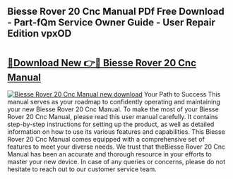 ## Biesse Rover 20 Cnc Manual PDf Free Download - Part-fQm Service Owner Guide - User Repair Edition vpxOD

# <h2><a href="http://bc6672.oget.top/?id=Biesse+Rover+20+Cnc+Manual">🔗Download New 👉🔴 Biesse Rover 20 Cnc Manual</a></h2>

[![Biesse Rover 20 Cnc Manual new download](https://i.imgur.com/5g1atiW.png)](http://bc6672.oget.top/?id=Biesse+Rover+20+Cnc+Manual)
Your Path to Success This manual serves as your roadmap to confidently operating and maintaining your new Biesse Rover 20 Cnc Manual. To make the most of your Biesse Rover 20 Cnc Manual, please read this user manual carefully. It contains step-by-step instructions for setting up the product, as well as detailed information on how to use its various features and capabilities. This Biesse Rover 20 Cnc Manual comes equipped with a comprehensive set of features to meet your diverse needs. We trust that theBiesse Rover 20 Cnc Manual has been an accurate and thorough resource in your efforts to master your new device. In case of any queries or concerns, please do not hesitate to reach out to our customer service team.
